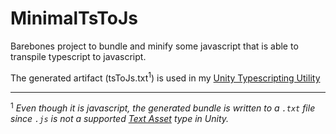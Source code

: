 # MinimalTsToJs

Barebones project to bundle and minify some javascript that is able to transpile typescript to javascript.

The generated artifact (tsToJs.txt<sup>1</sup>) is used in my [Unity Typescripting Utility](https://github.com/p-buddy/TypeScriptingUtility)

<hr/>

<sup>1</sup> *Even though it is javascript, the generated bundle is written to a `.txt` file since `.js` is not a supported [Text Asset](https://docs.unity3d.com/Manual/class-TextAsset.html) type in Unity.*
